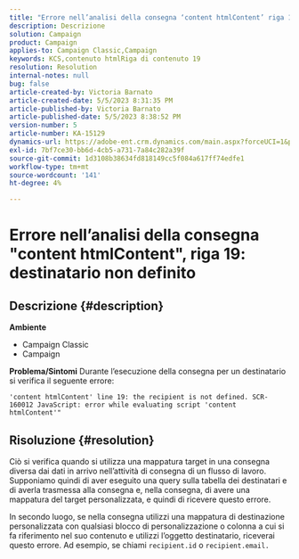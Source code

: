 ```yaml
---
title: "Errore nell’analisi della consegna ‘content htmlContent’ riga 19: destinatario non definito"
description: Descrizione
solution: Campaign
product: Campaign
applies-to: Campaign Classic,Campaign
keywords: KCS,contenuto htmlRiga di contenuto 19
resolution: Resolution
internal-notes: null
bug: false
article-created-by: Victoria Barnato
article-created-date: 5/5/2023 8:31:35 PM
article-published-by: Victoria Barnato
article-published-date: 5/5/2023 8:38:52 PM
version-number: 5
article-number: KA-15129
dynamics-url: https://adobe-ent.crm.dynamics.com/main.aspx?forceUCI=1&pagetype=entityrecord&etn=knowledgearticle&id=0bfdd9cf-83eb-ed11-a7c6-6045bd0065f9
exl-id: 7bf7ce30-bb6d-4cb5-a731-7a84c282a39f
source-git-commit: 1d3108b38634fd818149cc5f084a617ff74edfe1
workflow-type: tm+mt
source-wordcount: '141'
ht-degree: 4%

---
```


# Errore nell’analisi della consegna &quot;content htmlContent&quot;, riga 19: destinatario non definito

## Descrizione {#description}

<b>Ambiente</b>
- Campaign Classic
- Campaign


<b>Problema/Sintomi</b>
Durante l’esecuzione della consegna per un destinatario si verifica il seguente errore:

`'content htmlContent' line 19: the recipient is not defined. SCR-160012 JavaScript: error while evaluating script 'content htmlContent'"`


## Risoluzione {#resolution}


Ciò si verifica quando si utilizza una mappatura target in una consegna diversa dai dati in arrivo nell’attività di consegna di un flusso di lavoro. Supponiamo quindi di aver eseguito una query sulla tabella dei destinatari e di averla trasmessa alla consegna e, nella consegna, di avere una mappatura del target personalizzata, e quindi di ricevere questo errore.

In secondo luogo, se nella consegna utilizzi una mappatura di destinazione personalizzata con qualsiasi blocco di personalizzazione o colonna a cui si fa riferimento nel suo contenuto e utilizzi l’oggetto destinatario, riceverai questo errore. Ad esempio, se chiami `recipient.id` o `recipient.email.`
